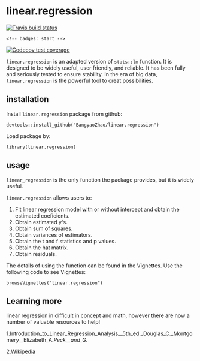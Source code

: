 # linear.regression

  <!-- badges: start -->
  [![Travis build status](https://travis-ci.org/BangyaoZhao/linear.regression.svg?branch=master)](https://travis-ci.org/BangyaoZhao/linear.regression)
  <!-- badges: end -->
  
    <!-- badges: start -->
  [![Codecov test coverage](https://codecov.io/gh/BangyaoZhao/linear.regression/branch/master/graph/badge.svg)](https://codecov.io/gh/BangyaoZhao/linear.regression?branch=master)
  <!-- badges: end -->


`linear.regression` is an adapted version of `stats::lm` function. It is designed to be widely useful, user friendly, and reliable. It has been fully and seriously tested to ensure stability. In the era of big data, `linear.regression` is the powerful tool to creat possibilities. 

## installation

Install `linear.regression` package from github:
```
devtools::install_github("BangyaoZhao/linear.regression")
```

Load package by:
```
library(linear.regression)
```

## usage

`linear_regression` is the only function the package provides, but it is widely useful.

`linear.regression` allows users to: 

1. Fit linear regression model with or without intercept and obtain the estimated coeficients. 
2. Obtain estimated y's.
3. Obtain sum of squares. 
4. Obtain variances of estimators.
5. Obtain the t and f statistics and p values.
6. Obtain the hat matrix. 
7. Obtain residuals. 

The details of using the function can be found in the Vignettes. Use the following code to see Vignettes:
```
browseVignettes("linear.regression")
```

## Learning more

linear regression in difficult in concept and math, however there are now a number of
valuable resources to help!

1.Introduction_to_Linear_Regression_Analysis__5th_ed._Douglas_C._Montgomery__Elizabeth_A._Peck__and_G._

2.[Wikipedia](https://en.wikipedia.org/wiki/Linear_regression)
